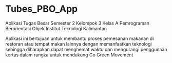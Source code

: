 # Tubes_PBO_App

Aplikasi Tugas Besar Semester 2 Kelompok 3 Kelas A Pemrograman Berorientasi Objek Institut Teknologi Kalimantan

Aplikasi ini bertujuan untuk membantu proses pemesanan makanan di restoran atau tempat makan lainnya
dengan memanfaatkan teknologi sehingga diharapkan dapat menghemat waktu dan mengurangi penggunaan
kertas dalam rangka untuk mendukung Go Green Movement
